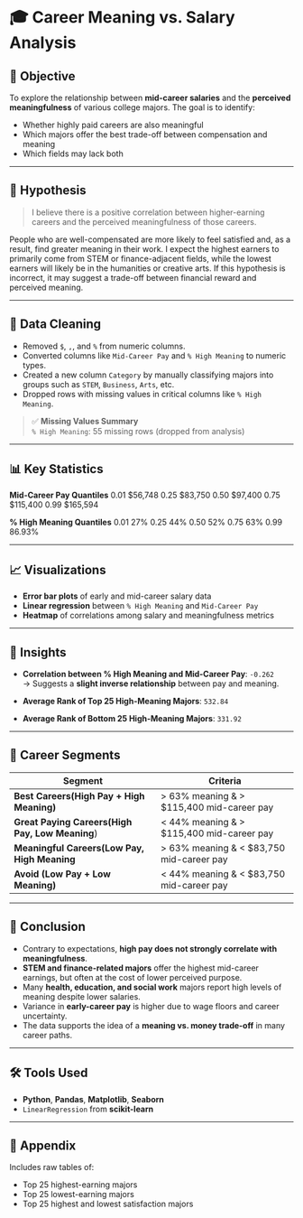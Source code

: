 # 🎓 Career Meaning vs. Salary Analysis

## 📌 Objective

To explore the relationship between **mid-career salaries** and the **perceived meaningfulness** of various college majors. The goal is to identify:
- Whether highly paid careers are also meaningful
- Which majors offer the best trade-off between compensation and meaning
- Which fields may lack both

---

## 🧠 Hypothesis

> I believe there is a positive correlation between higher-earning careers and the perceived meaningfulness of those careers.

People who are well-compensated are more likely to feel satisfied and, as a result, find greater meaning in their work. I expect the highest earners to primarily come from STEM or finance-adjacent fields, while the lowest earners will likely be in the humanities or creative arts. If this hypothesis is incorrect, it may suggest a trade-off between financial reward and perceived meaning.

---

## 🧹 Data Cleaning

- Removed `$`, `,`, and `%` from numeric columns.
- Converted columns like `Mid-Career Pay` and `% High Meaning` to numeric types.
- Created a new column `Category` by manually classifying majors into groups such as `STEM`, `Business`, `Arts`, etc.
- Dropped rows with missing values in critical columns like `% High Meaning`.

> ✅ **Missing Values Summary**  
> `% High Meaning`: 55 missing rows (dropped from analysis)

---

## 📊 Key Statistics

**Mid-Career Pay Quantiles**
0.01 $56,748
0.25 $83,750
0.50 $97,400
0.75 $115,400
0.99 $165,594


**% High Meaning Quantiles**
0.01 27%
0.25 44%
0.50 52%
0.75 63%
0.99 86.93%

---

## 📈 Visualizations

- **Error bar plots** of early and mid-career salary data
- **Linear regression** between `% High Meaning` and `Mid-Career Pay`
- **Heatmap** of correlations among salary and meaningfulness metrics

---

## 🧠 Insights

- **Correlation between % High Meaning and Mid-Career Pay**: `-0.262`  
  → Suggests a **slight inverse relationship** between pay and meaning.
  
- **Average Rank of Top 25 High-Meaning Majors**: `532.84`  
- **Average Rank of Bottom 25 High-Meaning Majors**: `331.92`

---

## 🎯 Career Segments

| Segment                                 | Criteria                                           |
|----------------------------------------|----------------------------------------------------|
| **Best Careers(High Pay + High Meaning)**                       | > 63% meaning & > $115,400 mid-career pay         |
| **Great Paying Careers(High Pay, Low Meaning**) | < 44% meaning & > $115,400 mid-career pay         |
| **Meaningful Careers(Low Pay, High Meaning**             | > 63% meaning & < $83,750 mid-career pay          |
| **Avoid (Low Pay + Low Meaning)**      | < 44% meaning & < $83,750 mid-career pay          |

---

## 📌 Conclusion

- Contrary to expectations, **high pay does not strongly correlate with meaningfulness**.
- **STEM and finance-related majors** offer the highest mid-career earnings, but often at the cost of lower perceived purpose.
- Many **health, education, and social work** majors report high levels of meaning despite lower salaries.
- Variance in **early-career pay** is higher due to wage floors and career uncertainty.
- The data supports the idea of a **meaning vs. money trade-off** in many career paths.

---

## 🛠️ Tools Used

- **Python**, **Pandas**, **Matplotlib**, **Seaborn**
- `LinearRegression` from **scikit-learn**

---

## 📁 Appendix

Includes raw tables of:
- Top 25 highest-earning majors
- Top 25 lowest-earning majors
- Top 25 highest and lowest satisfaction majors
